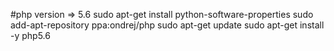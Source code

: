 #php version => 5.6
sudo apt-get install python-software-properties
sudo add-apt-repository ppa:ondrej/php
sudo apt-get update
sudo apt-get install -y php5.6

#



